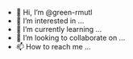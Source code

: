 - 👋 Hi, I’m @green-rmutl
- 👀 I’m interested in ...
- 🌱 I’m currently learning ...
- 💞️ I’m looking to collaborate on ...
- 📫 How to reach me ...

<!---
green-rmutl/green-rmutl is a ✨ special ✨ repository because its `README.md` (this file) appears on your GitHub profile.
You can click the Preview link to take a look at your changes.
--->
